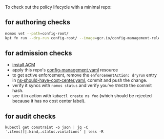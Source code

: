 
To check out the policy lifecycle with a minimal repo:

## for authoring checks

```bash
nomos vet --path=config-root/
kpt fn run --dry-run config-root/ --image=gcr.io/config-management-release/policy-controller-validate:stable
```

## for admission checks

* [install ACM](https://cloud.google.com/anthos-config-management/docs/how-to/installing)
* apply this repo's [config-management.yaml](config-management.yaml) resource
* to get active enforcement, remove the `enforcementAction: dryrun` entry in [ns-should-have-cost-center.yaml](config-root/cluster/ns-should-have-cost-center.yaml#L6), commit and push the change.
* verify it syncs with `nomos status` and verify you've `SYNCED` the commit hash.
* see it in action with `kubectl create ns foo` (which should be rejected because it has no cost center label).


## for audit checks

```
kubectl get constraint -o json | jq -C '.items[]|.kind,.status.violations' | less -R
```



